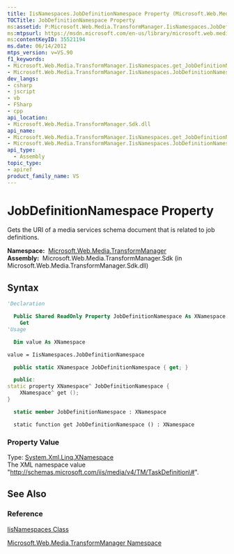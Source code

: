 ```yaml
---
title: IisNamespaces.JobDefinitionNamespace Property (Microsoft.Web.Media.TransformManager)
TOCTitle: JobDefinitionNamespace Property
ms:assetid: P:Microsoft.Web.Media.TransformManager.IisNamespaces.JobDefinitionNamespace
ms:mtpsurl: https://msdn.microsoft.com/en-us/library/microsoft.web.media.transformmanager.iisnamespaces.jobdefinitionnamespace(v=VS.90)
ms:contentKeyID: 35521194
ms.date: 06/14/2012
mtps_version: v=VS.90
f1_keywords:
- Microsoft.Web.Media.TransformManager.IisNamespaces.get_JobDefinitionNamespace
- Microsoft.Web.Media.TransformManager.IisNamespaces.JobDefinitionNamespace
dev_langs:
- csharp
- jscript
- vb
- FSharp
- cpp
api_location:
- Microsoft.Web.Media.TransformManager.Sdk.dll
api_name:
- Microsoft.Web.Media.TransformManager.IisNamespaces.get_JobDefinitionNamespace
- Microsoft.Web.Media.TransformManager.IisNamespaces.JobDefinitionNamespace
api_type:
  - Assembly
topic_type:
- apiref
product_family_name: VS
---
```


# JobDefinitionNamespace Property

Gets the URI of a media services schema document that is related to job definitions.

**Namespace:**  [Microsoft.Web.Media.TransformManager](microsoft-web-media-transformmanager-namespace.md)  
**Assembly:**  Microsoft.Web.Media.TransformManager.Sdk (in Microsoft.Web.Media.TransformManager.Sdk.dll)

## Syntax

```vb
'Declaration

  Public Shared ReadOnly Property JobDefinitionNamespace As XNamespace
    Get
'Usage

  Dim value As XNamespace

value = IisNamespaces.JobDefinitionNamespace
```

```csharp
  public static XNamespace JobDefinitionNamespace { get; }
```

```cpp
  public:
static property XNamespace^ JobDefinitionNamespace {
    XNamespace^ get ();
}
```

``` fsharp
  static member JobDefinitionNamespace : XNamespace
```

```jscript
  static function get JobDefinitionNamespace () : XNamespace
```

### Property Value

Type: [System.Xml.Linq.XNamespace](https://msdn.microsoft.com/library/bb291898)  
The XML namespace value "http://schemas.microsoft.com/iis/media/v4/TM/TaskDefinition\#".  

## See Also

### Reference

[IisNamespaces Class](iisnamespaces-class-microsoft-web-media-transformmanager.md)

[Microsoft.Web.Media.TransformManager Namespace](microsoft-web-media-transformmanager-namespace.md)

